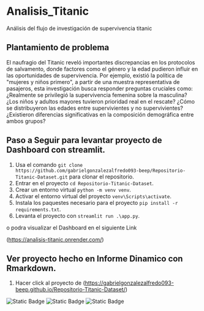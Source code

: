 # Analisis_Titanic
Análisis del flujo de investigación de supervivencia titanic

## Plantamiento de problema

El naufragio del Titanic reveló importantes discrepancias en los
protocolos de salvamento, donde factores como el género y la edad
pudieron influir en las oportunidades de supervivencia. Por ejemplo,
existió la política de "mujeres y niños primero", a partir de una
muestra representativa de pasajeros, esta investigación busca responder
preguntas cruciales como: ¿Realmente se privilegió la supervivencia
femenina sobre la masculina? ¿Los niños y adultos mayores tuvieron
prioridad real en el rescate? ¿Cómo se distribuyeron las edades entre
supervivientes y no supervivientes? ¿Existieron diferencias
significativas en la composición demográfica entre ambos grupos?

## Paso a Seguir para levantar proyecto de Dashboard con streamlit.

1. Usa el comando `git clone https://github.com/gabrielgonzalezalfredo093-beep/Repositorio-Titanic-Dataset.git` para clonar el repositorio.
2. Entrar en el proyecto `cd Repositorio-Titanic-Dataset`.
3. Crear un entorno virtual `python -m venv venv`.
4. Activar el entorno virtual del proyecto  `venv\Scripts\activate`.
5. Instala los paquestes necesario para el proyecto `pip install -r requirements.txt`.
6. Levanta el proyecto con `streamlit run .\app.py`.

o podra visualizar el Dashboard en el siguiente Link

(https://analisis-titanic.onrender.com/)

## Ver proyecto hecho en Informe Dinamico con Rmarkdown. 

1. Hacer click al proyecto de (https://gabrielgonzalezalfredo093-beep.github.io/Repositorio-Titanic-Dataset/)

![Static Badge](https://img.shields.io/badge/HTML-red) ![Static Badge](https://img.shields.io/badge/R-blue) ![Static Badge](https://img.shields.io/badge/Python-yellow) 
